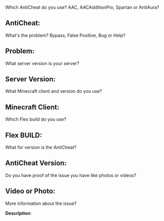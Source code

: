 Which AntiCheat do you use? AAC, AACAdditionPro, Spartan or AntiAura?

**AntiCheat**: 
---
What's the problem? Bypass, False Positive, Bug or Help?

**Problem**: 
---
What server version is your server?

**Server Version**: 
---
What Minecraft client and version do you use?

**Minecraft Client**: 
---
Which Flex build do you use?

**Flex BUILD**: 
---
What for version is the AntiCheat?

**AntiCheat Version**: 
---
Do you have proof of the issue you have like photos or videos?

**Video or Photo**: 
---
More information about the issue?

**Description**: 
